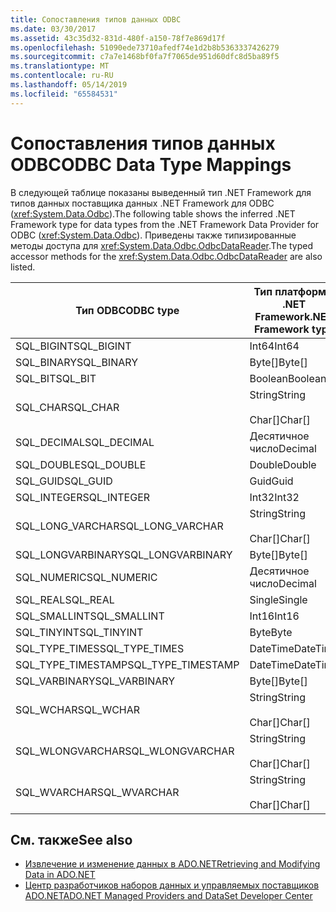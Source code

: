 ```yaml
---
title: Сопоставления типов данных ODBC
ms.date: 03/30/2017
ms.assetid: 43c35d32-831d-480f-a150-78f7e869d17f
ms.openlocfilehash: 51090ede73710afedf74e1d2b8b5363337426279
ms.sourcegitcommit: c7a7e1468bf0fa7f7065de951d60dfc8d5ba89f5
ms.translationtype: MT
ms.contentlocale: ru-RU
ms.lasthandoff: 05/14/2019
ms.locfileid: "65584531"
---
```

# <a name="odbc-data-type-mappings"></a><span data-ttu-id="d26e6-102">Сопоставления типов данных ODBC</span><span class="sxs-lookup"><span data-stu-id="d26e6-102">ODBC Data Type Mappings</span></span>
<span data-ttu-id="d26e6-103">В следующей таблице показаны выведенный тип .NET Framework для типов данных поставщика данных .NET Framework для ODBC (<xref:System.Data.Odbc>).</span><span class="sxs-lookup"><span data-stu-id="d26e6-103">The following table shows the inferred .NET Framework type for data types from the .NET Framework Data Provider for ODBC (<xref:System.Data.Odbc>).</span></span> <span data-ttu-id="d26e6-104">Приведены также типизированные методы доступа для <xref:System.Data.Odbc.OdbcDataReader>.</span><span class="sxs-lookup"><span data-stu-id="d26e6-104">The typed accessor methods for the <xref:System.Data.Odbc.OdbcDataReader> are also listed.</span></span>  
  
|<span data-ttu-id="d26e6-105">Тип ODBC</span><span class="sxs-lookup"><span data-stu-id="d26e6-105">ODBC type</span></span>|<span data-ttu-id="d26e6-106">Тип платформы .NET Framework</span><span class="sxs-lookup"><span data-stu-id="d26e6-106">.NET Framework type</span></span>|<span data-ttu-id="d26e6-107">.NET framework типизированный метод доступа</span><span class="sxs-lookup"><span data-stu-id="d26e6-107">.NET Framework typed accessor</span></span>|  
|---------------|----------------------------------------------------------------------|--------------------------------------------------------------------------------|  
|<span data-ttu-id="d26e6-108">SQL_BIGINT</span><span class="sxs-lookup"><span data-stu-id="d26e6-108">SQL_BIGINT</span></span>|<span data-ttu-id="d26e6-109">Int64</span><span class="sxs-lookup"><span data-stu-id="d26e6-109">Int64</span></span>|<span data-ttu-id="d26e6-110">GetInt64()</span><span class="sxs-lookup"><span data-stu-id="d26e6-110">GetInt64()</span></span>|  
|<span data-ttu-id="d26e6-111">SQL_BINARY</span><span class="sxs-lookup"><span data-stu-id="d26e6-111">SQL_BINARY</span></span>|<span data-ttu-id="d26e6-112">Byte[]</span><span class="sxs-lookup"><span data-stu-id="d26e6-112">Byte[]</span></span>|<span data-ttu-id="d26e6-113">GetBytes()</span><span class="sxs-lookup"><span data-stu-id="d26e6-113">GetBytes()</span></span>|  
|<span data-ttu-id="d26e6-114">SQL_BIT</span><span class="sxs-lookup"><span data-stu-id="d26e6-114">SQL_BIT</span></span>|<span data-ttu-id="d26e6-115">Boolean</span><span class="sxs-lookup"><span data-stu-id="d26e6-115">Boolean</span></span>|<span data-ttu-id="d26e6-116">GetBoolean()</span><span class="sxs-lookup"><span data-stu-id="d26e6-116">GetBoolean()</span></span>|  
|<span data-ttu-id="d26e6-117">SQL_CHAR</span><span class="sxs-lookup"><span data-stu-id="d26e6-117">SQL_CHAR</span></span>|<span data-ttu-id="d26e6-118">String</span><span class="sxs-lookup"><span data-stu-id="d26e6-118">String</span></span><br /><br /> <span data-ttu-id="d26e6-119">Char[]</span><span class="sxs-lookup"><span data-stu-id="d26e6-119">Char[]</span></span>|<span data-ttu-id="d26e6-120">GetString()</span><span class="sxs-lookup"><span data-stu-id="d26e6-120">GetString()</span></span><br /><br /> <span data-ttu-id="d26e6-121">GetChars()</span><span class="sxs-lookup"><span data-stu-id="d26e6-121">GetChars()</span></span>|  
|<span data-ttu-id="d26e6-122">SQL_DECIMAL</span><span class="sxs-lookup"><span data-stu-id="d26e6-122">SQL_DECIMAL</span></span>|<span data-ttu-id="d26e6-123">Десятичное число</span><span class="sxs-lookup"><span data-stu-id="d26e6-123">Decimal</span></span>|<span data-ttu-id="d26e6-124">GetDecimal()</span><span class="sxs-lookup"><span data-stu-id="d26e6-124">GetDecimal()</span></span>|  
|<span data-ttu-id="d26e6-125">SQL_DOUBLE</span><span class="sxs-lookup"><span data-stu-id="d26e6-125">SQL_DOUBLE</span></span>|<span data-ttu-id="d26e6-126">Double</span><span class="sxs-lookup"><span data-stu-id="d26e6-126">Double</span></span>|<span data-ttu-id="d26e6-127">GetDouble()</span><span class="sxs-lookup"><span data-stu-id="d26e6-127">GetDouble()</span></span>|  
|<span data-ttu-id="d26e6-128">SQL_GUID</span><span class="sxs-lookup"><span data-stu-id="d26e6-128">SQL_GUID</span></span>|<span data-ttu-id="d26e6-129">Guid</span><span class="sxs-lookup"><span data-stu-id="d26e6-129">Guid</span></span>|<span data-ttu-id="d26e6-130">GetGuid()</span><span class="sxs-lookup"><span data-stu-id="d26e6-130">GetGuid()</span></span>|  
|<span data-ttu-id="d26e6-131">SQL_INTEGER</span><span class="sxs-lookup"><span data-stu-id="d26e6-131">SQL_INTEGER</span></span>|<span data-ttu-id="d26e6-132">Int32</span><span class="sxs-lookup"><span data-stu-id="d26e6-132">Int32</span></span>|<span data-ttu-id="d26e6-133">GetInt32()</span><span class="sxs-lookup"><span data-stu-id="d26e6-133">GetInt32()</span></span>|  
|<span data-ttu-id="d26e6-134">SQL_LONG_VARCHAR</span><span class="sxs-lookup"><span data-stu-id="d26e6-134">SQL_LONG_VARCHAR</span></span>|<span data-ttu-id="d26e6-135">String</span><span class="sxs-lookup"><span data-stu-id="d26e6-135">String</span></span><br /><br /> <span data-ttu-id="d26e6-136">Char[]</span><span class="sxs-lookup"><span data-stu-id="d26e6-136">Char[]</span></span>|<span data-ttu-id="d26e6-137">GetString()</span><span class="sxs-lookup"><span data-stu-id="d26e6-137">GetString()</span></span><br /><br /> <span data-ttu-id="d26e6-138">GetChars()</span><span class="sxs-lookup"><span data-stu-id="d26e6-138">GetChars()</span></span>|  
|<span data-ttu-id="d26e6-139">SQL_LONGVARBINARY</span><span class="sxs-lookup"><span data-stu-id="d26e6-139">SQL_LONGVARBINARY</span></span>|<span data-ttu-id="d26e6-140">Byte[]</span><span class="sxs-lookup"><span data-stu-id="d26e6-140">Byte[]</span></span>|<span data-ttu-id="d26e6-141">GetBytes()</span><span class="sxs-lookup"><span data-stu-id="d26e6-141">GetBytes()</span></span>|  
|<span data-ttu-id="d26e6-142">SQL_NUMERIC</span><span class="sxs-lookup"><span data-stu-id="d26e6-142">SQL_NUMERIC</span></span>|<span data-ttu-id="d26e6-143">Десятичное число</span><span class="sxs-lookup"><span data-stu-id="d26e6-143">Decimal</span></span>|<span data-ttu-id="d26e6-144">GetDecimal()</span><span class="sxs-lookup"><span data-stu-id="d26e6-144">GetDecimal()</span></span>|  
|<span data-ttu-id="d26e6-145">SQL_REAL</span><span class="sxs-lookup"><span data-stu-id="d26e6-145">SQL_REAL</span></span>|<span data-ttu-id="d26e6-146">Single</span><span class="sxs-lookup"><span data-stu-id="d26e6-146">Single</span></span>|<span data-ttu-id="d26e6-147">GetFloat()</span><span class="sxs-lookup"><span data-stu-id="d26e6-147">GetFloat()</span></span>|  
|<span data-ttu-id="d26e6-148">SQL_SMALLINT</span><span class="sxs-lookup"><span data-stu-id="d26e6-148">SQL_SMALLINT</span></span>|<span data-ttu-id="d26e6-149">Int16</span><span class="sxs-lookup"><span data-stu-id="d26e6-149">Int16</span></span>|<span data-ttu-id="d26e6-150">GetInt16()</span><span class="sxs-lookup"><span data-stu-id="d26e6-150">GetInt16()</span></span>|  
|<span data-ttu-id="d26e6-151">SQL_TINYINT</span><span class="sxs-lookup"><span data-stu-id="d26e6-151">SQL_TINYINT</span></span>|<span data-ttu-id="d26e6-152">Byte</span><span class="sxs-lookup"><span data-stu-id="d26e6-152">Byte</span></span>|<span data-ttu-id="d26e6-153">GetByte()</span><span class="sxs-lookup"><span data-stu-id="d26e6-153">GetByte()</span></span>|  
|<span data-ttu-id="d26e6-154">SQL_TYPE_TIMES</span><span class="sxs-lookup"><span data-stu-id="d26e6-154">SQL_TYPE_TIMES</span></span>|<span data-ttu-id="d26e6-155">DateTime</span><span class="sxs-lookup"><span data-stu-id="d26e6-155">DateTime</span></span>|<span data-ttu-id="d26e6-156">GetDateTime()</span><span class="sxs-lookup"><span data-stu-id="d26e6-156">GetDateTime()</span></span>|  
|<span data-ttu-id="d26e6-157">SQL_TYPE_TIMESTAMP</span><span class="sxs-lookup"><span data-stu-id="d26e6-157">SQL_TYPE_TIMESTAMP</span></span>|<span data-ttu-id="d26e6-158">DateTime</span><span class="sxs-lookup"><span data-stu-id="d26e6-158">DateTime</span></span>|<span data-ttu-id="d26e6-159">GetDateTime()</span><span class="sxs-lookup"><span data-stu-id="d26e6-159">GetDateTime()</span></span>|  
|<span data-ttu-id="d26e6-160">SQL_VARBINARY</span><span class="sxs-lookup"><span data-stu-id="d26e6-160">SQL_VARBINARY</span></span>|<span data-ttu-id="d26e6-161">Byte[]</span><span class="sxs-lookup"><span data-stu-id="d26e6-161">Byte[]</span></span>|<span data-ttu-id="d26e6-162">GetBytes()</span><span class="sxs-lookup"><span data-stu-id="d26e6-162">GetBytes()</span></span>|  
|<span data-ttu-id="d26e6-163">SQL_WCHAR</span><span class="sxs-lookup"><span data-stu-id="d26e6-163">SQL_WCHAR</span></span>|<span data-ttu-id="d26e6-164">String</span><span class="sxs-lookup"><span data-stu-id="d26e6-164">String</span></span><br /><br /> <span data-ttu-id="d26e6-165">Char[]</span><span class="sxs-lookup"><span data-stu-id="d26e6-165">Char[]</span></span>|<span data-ttu-id="d26e6-166">GetString()</span><span class="sxs-lookup"><span data-stu-id="d26e6-166">GetString()</span></span><br /><br /> <span data-ttu-id="d26e6-167">GetChars()</span><span class="sxs-lookup"><span data-stu-id="d26e6-167">GetChars()</span></span>|  
|<span data-ttu-id="d26e6-168">SQL_WLONGVARCHAR</span><span class="sxs-lookup"><span data-stu-id="d26e6-168">SQL_WLONGVARCHAR</span></span>|<span data-ttu-id="d26e6-169">String</span><span class="sxs-lookup"><span data-stu-id="d26e6-169">String</span></span><br /><br /> <span data-ttu-id="d26e6-170">Char[]</span><span class="sxs-lookup"><span data-stu-id="d26e6-170">Char[]</span></span>|<span data-ttu-id="d26e6-171">GetString()</span><span class="sxs-lookup"><span data-stu-id="d26e6-171">GetString()</span></span><br /><br /> <span data-ttu-id="d26e6-172">GetChars()</span><span class="sxs-lookup"><span data-stu-id="d26e6-172">GetChars()</span></span>|  
|<span data-ttu-id="d26e6-173">SQL_WVARCHAR</span><span class="sxs-lookup"><span data-stu-id="d26e6-173">SQL_WVARCHAR</span></span>|<span data-ttu-id="d26e6-174">String</span><span class="sxs-lookup"><span data-stu-id="d26e6-174">String</span></span><br /><br /> <span data-ttu-id="d26e6-175">Char[]</span><span class="sxs-lookup"><span data-stu-id="d26e6-175">Char[]</span></span>|<span data-ttu-id="d26e6-176">GetString()</span><span class="sxs-lookup"><span data-stu-id="d26e6-176">GetString()</span></span><br /><br /> <span data-ttu-id="d26e6-177">GetChars()</span><span class="sxs-lookup"><span data-stu-id="d26e6-177">GetChars()</span></span>|  
  
## <a name="see-also"></a><span data-ttu-id="d26e6-178">См. также</span><span class="sxs-lookup"><span data-stu-id="d26e6-178">See also</span></span>

- [<span data-ttu-id="d26e6-179">Извлечение и изменение данных в ADO.NET</span><span class="sxs-lookup"><span data-stu-id="d26e6-179">Retrieving and Modifying Data in ADO.NET</span></span>](../../../../docs/framework/data/adonet/retrieving-and-modifying-data.md)
- [<span data-ttu-id="d26e6-180">Центр разработчиков наборов данных и управляемых поставщиков ADO.NET</span><span class="sxs-lookup"><span data-stu-id="d26e6-180">ADO.NET Managed Providers and DataSet Developer Center</span></span>](https://go.microsoft.com/fwlink/?LinkId=217917)
